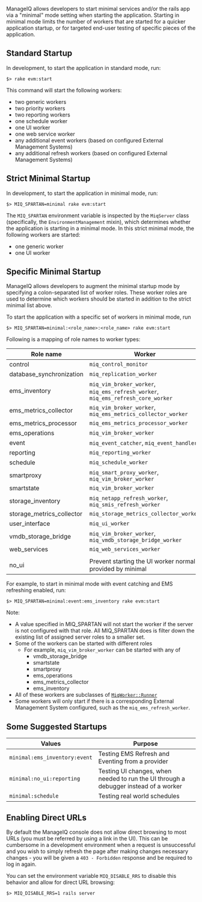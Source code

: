 ManageIQ allows developers to start minimal services and/or the rails app via a "minimal" mode setting when starting the application.  Starting in minimal mode limits the number of workers that are started for a quicker application startup, or for targeted end-user testing of specific pieces of the application.

## Standard Startup

In development, to start the application in standard mode, run:

    $> rake evm:start

This command will start the following workers:

* two generic workers
* two priority workers
* two reporting workers
* one schedule worker
* one UI worker
* one web service worker
* any additional event workers (based on configured External Management Systems)
* any additional refresh workers (based on configured External Management Systems)

## Strict Minimal Startup

In development, to start the application in minimal mode, run:

    $> MIQ_SPARTAN=minimal rake evm:start

The `MIQ_SPARTAN` environment variable is inspected by the `MiqServer` class (specifically, the `EnvironmentManagement` mixin), which determines whether the application is starting in a minimal mode.  In this strict minimal mode, the following workers are started:

* one generic worker
* one UI worker

## Specific Minimal Startup

ManageIQ allows developers to augment the minimal startup mode by specifying a colon-separated list of worker roles.  These worker roles are used to determine which workers should be started in addition to the strict minimal list above.

To start the application with a specific set of workers in minimal mode, run

    $> MIQ_SPARTAN=minimal:<role_name>:<role_name> rake evm:start

Following is a mapping of role names to worker types:

|Role name                |Worker                                                                    |
|-------------------------|--------------------------------------------------------------------------|
|control                  |`miq_control_monitor`                                                     |
|database_synchronization |`miq_replication_worker`                                                  |
|ems_inventory            |`miq_vim_broker_worker`, `miq_ems_refresh_worker`, `miq_ems_refresh_core_worker`|
|ems_metrics_collector    |`miq_vim_broker_worker`, `miq_ems_metrics_collector_worker`               |
|ems_metrics_processor    |`miq_ems_metrics_processor_worker`                                        |
|ems_operations           |`miq_vim_broker_worker`                                                   |
|event                    |`miq_event_catcher`, `miq_event_handler`                                  |
|reporting                |`miq_reporting_worker`                                                    |
|schedule                 |`miq_schedule_worker`                                                     |
|smartproxy               |`miq_smart_proxy_worker`, `miq_vim_broker_worker`                         |
|smartstate               |`miq_vim_broker_worker`                                                   |
|storage_inventory        |`miq_netapp_refresh_worker`, `miq_smis_refresh_worker`                    |
|storage_metrics_collector|`miq_storage_metrics_collector_worker`                                    |
|user_interface           |`miq_ui_worker`                                                           |
|vmdb_storage_bridge      |`miq_vim_broker_worker`, `miq_vmdb_storage_bridge_worker`                 |
|web_services             |`miq_web_services_worker`                                                 |
| | |
|no_ui                    |Prevent starting the UI worker normally provided by minimal               |

For example, to start in minimal mode with event catching and EMS refreshing enabled, run:

    $> MIQ_SPARTAN=minimal:event:ems_inventory rake evm:start

Note:

* A value specified in MIQ_SPARTAN will not start the worker if the server is not configured with that role.  All MIQ_SPARTAN does is filter down the existing list of assigned server roles to a smaller set.
* Some of the workers can be started with different roles
    * For example, `miq_vim_broker_worker` can be started with any of
        * vmdb_storage_bridge
        * smartstate
        * smartproxy
        * ems_operations
        * ems_metrics_collector
        * ems_inventory
* All of these workers are subclasses of [`MiqWorker::Runner`](https://github.com/ManageIQ/manageiq/blob/81bd2df11c9bb60a839b97a0d140958f9a4bc132/app/models/miq_worker/runner.rb)
* Some workers will only start if there is a corresponding External Management System configured, such as the `miq_ems_refresh_worker`.

## Some Suggested Startups

|Values|Purpose|
|-------|-------|
|`minimal:ems_inventory:event`|Testing EMS Refresh and Eventing from a provider|
|`minimal:no_ui:reporting`|Testing UI changes, when needed to run the UI through a debugger instead of a worker|
|`minimal:schedule`|Testing real world schedules|

## Enabling Direct URLs

By default the ManageIQ console does not allow direct browsing to most URLs (you must be referred by using a link in the
UI). This can be cumbersome in a development environment when a request is unsuccessful and you wish to simply refresh
the page after making changes necessary changes - you will be given a `403 - Forbidden` response and be required to log
in again.

You can set the environment variable `MIQ_DISABLE_RRS` to disable this behavior and allow for direct URL browsing:

    $> MIQ_DISABLE_RRS=1 rails server

